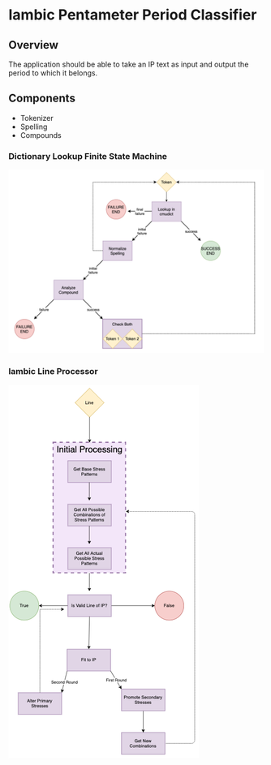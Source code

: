 # Iambic Pentameter Period Classifier

## Overview
The application should be able to take an IP text as input and output the period to which it belongs.


## Components
- Tokenizer
- Spelling
- Compounds


### Dictionary Lookup Finite State Machine

![lookup fsm](readme/lookup_fsm.png)




### Iambic Line Processor
![iambic line](readme/iambic_line.png)